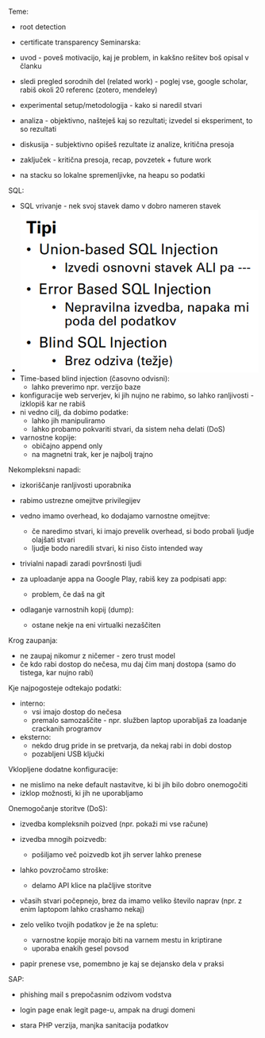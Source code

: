 Teme:
- root detection
- certificate transparency
Seminarska:
- uvod - poveš motivacijo, kaj je problem, in kakšno rešitev boš opisal v članku
- sledi pregled sorodnih del (related work) - poglej vse, google scholar, rabiš okoli 20 referenc (zotero, mendeley)
- experimental setup/metodologija - kako si naredil stvari
- analiza - objektivno, našteješ kaj so rezultati; izvedel si eksperiment, to so rezultati
- diskusija - subjektivno opišeš rezultate iz analize, kritična presoja
- zaključek - kritična presoja, recap, povzetek + future work

- na stacku so lokalne spremenljivke, na heapu so podatki

SQL:
- SQL vrivanje - nek svoj stavek damo v dobro nameren stavek
- ![250](../../Images3/Pasted%20image%2020250320092611.png)
- Time-based blind injection (časovno odvisni):
	- lahko preverimo npr. verzijo baze
- konfiguracije web serverjev, ki jih nujno ne rabimo, so lahko ranljivosti - izklopiš kar ne rabiš
- ni vedno cilj, da dobimo podatke:
	- lahko jih manipuliramo
	- lahko probamo pokvariti stvari, da sistem neha delati (DoS)
- varnostne kopije:
	- običajno append only
	- na magnetni trak, ker je najbolj trajno

Nekompleksni napadi:
- izkoriščanje ranljivosti uporabnika
- rabimo ustrezne omejitve privilegijev
- vedno imamo overhead, ko dodajamo varnostne omejitve:
	- če naredimo stvari, ki imajo prevelik overhead, si bodo probali ljudje olajšati stvari
	- ljudje bodo naredili stvari, ki niso čisto intended way
- trivialni napadi zaradi površnosti ljudi

- za uploadanje appa na Google Play, rabiš key za podpisati app:
	- problem, če daš na git

- odlaganje varnostnih kopij (dump):
	- ostane nekje na eni virtualki nezaščiten

Krog zaupanja:
- ne zaupaj nikomur z ničemer - zero trust model
- če kdo rabi dostop do nečesa, mu daj čim manj dostopa (samo do tistega, kar nujno rabi)

Kje najpogosteje odtekajo podatki:
- interno:
	- vsi imajo dostop do nečesa
	- premalo samozaščite - npr. služben laptop uporabljaš za loadanje crackanih programov
- eksterno:
	- nekdo drug pride in se pretvarja, da nekaj rabi in dobi dostop
	- pozabljeni USB ključki

Vklopljene dodatne konfiguracije:
- ne mislimo na neke default nastavitve, ki bi jih bilo dobro onemogočiti
- izklop možnosti, ki jih ne uporabljamo

Onemogočanje storitve (DoS):
- izvedba kompleksnih poizved (npr. pokaži mi vse račune)
- izvedba mnogih poizvedb:
	- pošiljamo več poizvedb kot jih server lahko prenese
- lahko povzročamo stroške:
	- delamo API klice na plačljive storitve
- včasih stvari počepnejo, brez da imamo veliko število naprav (npr. z enim laptopom lahko crashamo nekaj)

- zelo veliko tvojih podatkov je že na spletu:
	- varnostne kopije morajo biti na varnem mestu in kriptirane
	- uporaba enakih gesel povsod

- papir prenese vse, pomembno je kaj se dejansko dela v praksi

SAP:
- phishing mail s prepočasnim odzivom vodstva
- login page enak legit page-u, ampak na drugi domeni

- stara PHP verzija, manjka sanitacija podatkov